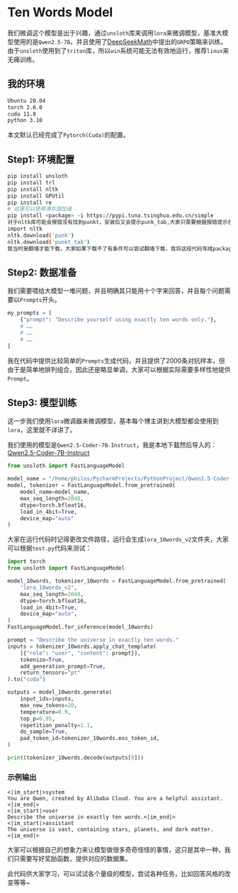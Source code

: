 # Ten Words Model

我们微调这个模型是出于兴趣，通过`unsloth`库来调用`lora`来微调模型，基准大模型使用的是`Qwen2.5-7B`，并且使用了[DeepSeekMath](https://arxiv.org/abs/2402.03300)中提出的`GRPO`策略来训练。由于`unsloth`使用到了`triton`库，所以`win`系统可能无法有效地运行，推荐`linux`来无痛训练。

## 我的环境
```bash
Ubuntu 20.04
torch 2.6.0
cuda 11.8
python 3.10
```
本文默认已经完成了`Pytorch(Cuda)`的配置。

## Step1: 环境配置
```bash
pip install unsloth 
pip install trl 
pip install nltk 
pip install GPUtil 
pip install re
# 这里可以使用清华源加速
pip install <package> -i https://pypi.tuna.tsinghua.edu.cn/simple
对于nltk库可能会报错没有找到punkt，安装后又会提示punk_tab,大家只需要根据报错提示在Python Console中输入以下命令或者新建一个.py文件来运行：
import nltk
nltk.download('punk')
nltk.download('punkt_tab')
我当时是翻墙才能下载，大家如果下载不了有条件可以尝试翻墙下载，我将这段代码写成package_download.py也放在文件夹了
```

## Step2: 数据准备
我们需要喂给大模型一堆问题，并且明确其只能用十个字来回答，并且每个问题需要以`Prompts`开头。

```python
my_prompts = [
    {"prompt": "Describe yourself using exactly ten words only."},
    # ……
    # ……
    # ……
]
```
我在代码中提供比较简单的`Prompts`生成代码，并且提供了2000条对抗样本，但由于是简单地排列组合，因此还是略显单调，大家可以根据实际需要多样性地提供`Prompt`。

## Step3: 模型训练
这一步我们使用`lora`微调器来微调模型，基本每个博主讲到大模型都会使用到`lora`，这里就不详讲了。

我们使用的模型是`Qwen2.5-Coder-7B-Instruct`，我是本地下载然后导入的：[Qwen2.5-Coder-7B-Instruct](https://huggingface.co/Qwen/Qwen2.5-Coder-7B-Instruct/tree/main)

```python
from unsloth import FastLanguageModel

model_name = "/home/philos/PycharmProjects/PythonProject/Qwen2.5-Coder-7B-Instruct"
model, tokenizer = FastLanguageModel.from_pretrained(
    model_name=model_name,
    max_seq_length=2048,
    dtype=torch.bfloat16, 
    load_in_4bit=True,
    device_map="auto"
)
```

大家在运行代码时记得更改文件路径，运行会生成`lora_10words_v2`文件夹，大家可以根据`test.py`代码来测试：

```python
import torch
from unsloth import FastLanguageModel

model_10words, tokenizer_10words = FastLanguageModel.from_pretrained(
    "lora_10words_v2",
    max_seq_length=2048,
    dtype=torch.bfloat16,
    load_in_4bit=True,
    device_map="auto",
)
FastLanguageModel.for_inference(model_10words)

prompt = "Describe the universe in exactly ten words."
inputs = tokenizer_10words.apply_chat_template(
    [{"role": "user", "content": prompt}],
    tokenize=True,
    add_generation_prompt=True,
    return_tensors="pt"
).to("cuda")

outputs = model_10words.generate(
    input_ids=inputs,
    max_new_tokens=20,
    temperature=0.9,
    top_p=0.95,
    repetition_penalty=1.1,
    do_sample=True,
    pad_token_id=tokenizer_10words.eos_token_id,
)

print(tokenizer_10words.decode(outputs[0]))
```

### 示例输出
```
<|im_start|>system
You are Qwen, created by Alibaba Cloud. You are a helpful assistant.<|im_end|>
<|im_start|>user
Describe the universe in exactly ten words.<|im_end|>
<|im_start|>assistant
The universe is vast, containing stars, planets, and dark matter.<|im_end|>
```

大家可以根据自己的想象力来让模型做很多奇奇怪怪的事情，这只是其中一种，我们只需要写好奖励函数，提供对应的数据集。

此代码供大家学习，可以试试各个量级的模型，尝试各种任务，比如回答风格的改变等等~
